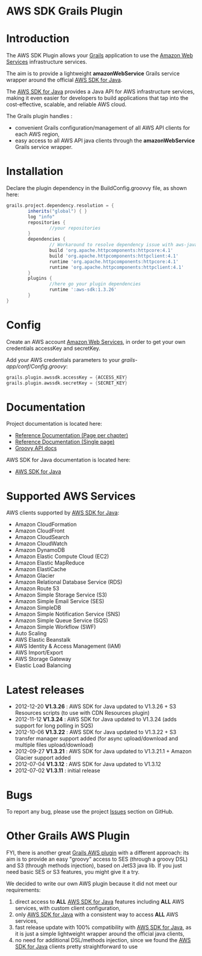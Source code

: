 AWS SDK Grails Plugin
=====================

# Introduction

The AWS SDK Plugin allows your [Grails](http://grails.org) application to use the [Amazon Web Services](http://aws.amazon.com/) infrastructure services.

The aim is to provide a lightweight **amazonWebService** Grails service wrapper around the official [AWS SDK for Java](http://aws.amazon.com/sdkforjava/).

The [AWS SDK for Java](http://aws.amazon.com/sdkforjava/) provides a Java API for AWS infrastructure services, making it even easier for developers to build applications that tap into the cost-effective, scalable, and reliable AWS cloud.

The Grails plugin handles :

* convenient Grails configuration/management of all AWS API clients for each AWS region,
* easy access to all AWS API java clients through the **amazonWebService** Grails service wrapper.


# Installation

Declare the plugin dependency in the BuildConfig.groovvy file, as shown here:

```groovy
grails.project.dependency.resolution = {
		inherits("global") { }
		log "info"
		repositories {
				//your repositories
		}
		dependencies {
				// Workaround to resolve dependency issue with aws-java-sdk and http-builder (dependent on httpcore:4.0)
                build 'org.apache.httpcomponents:httpcore:4.1'
                build 'org.apache.httpcomponents:httpclient:4.1'
                runtime 'org.apache.httpcomponents:httpcore:4.1'
                runtime 'org.apache.httpcomponents:httpclient:4.1'
		}
		plugins {
				//here go your plugin dependencies
				runtime ':aws-sdk:1.3.26'
		}
}
```


# Config

Create an AWS account [Amazon Web Services](http://aws.amazon.com/), in order to get your own credentials accessKey and secretKey.

Add your AWS credentials parameters to your _grails-app/conf/Config.groovy_:

```groovy
grails.plugin.awssdk.accessKey = {ACCESS_KEY}
grails.plugin.awssdk.secretKey = {SECRET_KEY}
```

# Documentation

Project documentation is located here:

* [Reference Documentation (Page per chapter)](http://benorama.github.com/grails-aws-sdk/guide)
* [Reference Documentation (Single page)](http://benorama.github.com/grails-aws-sdk/guide/single.html)
* [Groovy API docs](http://benorama.github.com/grails-aws-sdk/gapi/)

AWS SDK for Java documentation is located here:

* [AWS SDK for Java](http://docs.amazonwebservices.com/AWSJavaSDK/latest/javadoc/index.html)

# Supported AWS Services

AWS clients supported by [AWS SDK for Java](http://aws.amazon.com/sdkforjava/):

* Amazon CloudFormation
* Amazon CloudFront
* Amazon CloudSearch
* Amazon CloudWatch
* Amazon DynamoDB
* Amazon Elastic Compute Cloud (EC2)
* Amazon Elastic MapReduce
* Amazon ElastiCache
* Amazon Glacier
* Amazon Relational Database Service (RDS)
* Amazon Route 53
* Amazon Simple Storage Service (S3)
* Amazon Simple Email Service (SES)
* Amazon SimpleDB
* Amazon Simple Notification Service (SNS)
* Amazon Simple Queue Service (SQS)
* Amazon Simple Workflow (SWF)
* Auto Scaling
* AWS Elastic Beanstalk
* AWS Identity & Access Management (IAM)
* AWS Import/Export
* AWS Storage Gateway
* Elastic Load Balancing

# Latest releases

* 2012-12-20 **V1.3.26** : AWS SDK for Java updated to V1.3.26 + S3 Resources scripts (to use with CDN Resources plugin)
* 2012-11-12 **V1.3.24** : AWS SDK for Java updated to V1.3.24 (adds support for long polling in SQS)
* 2012-10-06 **V1.3.22** : AWS SDK for Java updated to V1.3.22 + S3 transfer manager support added (for async upload/download and multiple files upload/download)
* 2012-09-27 **V1.3.21** : AWS SDK for Java updated to V1.3.21.1 + Amazon Glacier support added
* 2012-07-04 **V1.3.12** : AWS SDK for Java updated to V1.3.12
* 2012-07-02 **V1.3.11** : initial release

# Bugs

To report any bug, please use the project [Issues](http://github.com/benorama/grails-aws-sdk/issues) section on GitHub.


# Other Grails AWS Plugin

FYI, there is another great [Grails AWS plugin](http://grails.org/plugin/aws) with a different approach: its aim is to provide an easy "groovy" access to SES (through a groovy DSL) and S3 (through methods injection), based on JetS3 java lib. If you just need basic SES or S3 features, you might give it a try.

We decided to write our own AWS plugin because it did not meet our requirements:

1. direct access to **ALL** [AWS SDK for Java](http://aws.amazon.com/sdkforjava/) features including **ALL** AWS services, with custom client configuration,
2. only [AWS SDK for Java](http://aws.amazon.com/sdkforjava/) with a consistent way to access **ALL** AWS services,
3. fast release update with 100% compatibility with [AWS SDK for Java](http://aws.amazon.com/sdkforjava/), as it is just a simple lightweight wrapper around the official java clients,
4. no need for additional DSL/methods injection, since we found the [AWS SDK for Java](http://aws.amazon.com/sdkforjava/) clients pretty straightforward to use

